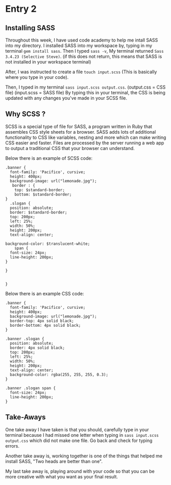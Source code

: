 # Entry 2
## Installing SASS
Throughout this week, I have used code academy to help me intall SASS into my directory. 
I installed SASS into my workspace by, typing in my terminal `gem install sass`. 
Then I typed `sass -v`, My terminal returned `Sass 3.4.23 (Selective Steve)`. (if
this does not return, this means that SASS is not installed in your workspace terminal)

After, I was instructed to create a file `touch input.scss` (This is basically where you type in your code).


Then, I typed in my terminal `sass input.scss output.css`. (output.css = CSS file) (input.scss = SASS file)
By typing this in your terminal, the CSS is being updated with any changes you've made in your SCSS file.



## Why SCSS ?
SCSS is a special type of file for SASS, a program written in Ruby that assembles CSS style sheets for a browser. SASS adds lots of additional functionality to CSS like variables,
nesting and more which can make writing CSS easier and faster. Files are processed by the server running a web app to output a traditional CSS that your browser can understand.


Below there is an example of SCSS code:
```
.banner {
  font-family: 'Pacifico', cursive;
  height: 400px;
  background-image: url("lemonade.jpg");
   border : {
    top: $standard-border;
    bottom: $standard-border;
}
  .slogan {
  position: absolute;
  border: $standard-border;
  top: 200px;
  left: 25%;
  width: 50%;
  height: 200px;
  text-align: center;
    
background-color: $translucent-white;
    span {
  font-size: 24px;
  line-height: 200px;
}
   
}

  
}

```
Below there is an example CSS code:
```
.banner {
  font-family: 'Pacifico', cursive;
  height: 400px;
  background-image: url("lemonade.jpg");
  border-top: 4px solid black;
  border-bottom: 4px solid black;
}

.banner .slogan {
  position: absolute;
  border: 4px solid black;
  top: 200px;
  left: 25%;
  width: 50%;
  height: 200px;
  text-align: center;
  background-color: rgba(255, 255, 255, 0.3);
}

.banner .slogan span {
  font-size: 24px;
  line-height: 200px;
}

```

## Take-Aways
 One take away I have taken is that you should, carefully type in your terminal because I had missed one letter when typing in `sass input.scss output.css` which did not make one file. Go back and check for typing errors.
 
 Another take away is, working together is one of the things that helped me install SASS, "Two heads are better than one".
 
 My last take away is, playing around with your code so that you can be more creative with what you want as your final result. 


